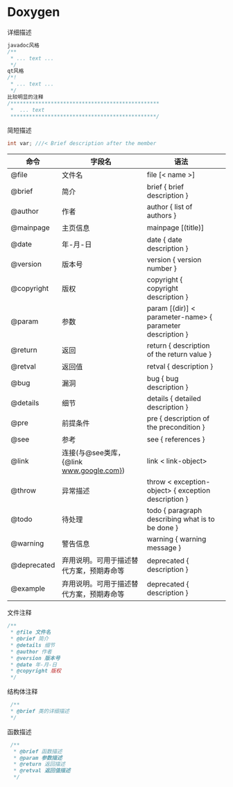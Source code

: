 # Doxygen 

详细描述

```c
javadoc风格
/**
 * ... text ...
 */
qt风格
/*!
 * ... text ...
 */
比较明显的注释
/************************************************
 *  ... text
 ***********************************************/
```

简短描述

```c
int var; ///< Brief description after the member
```



| 命令        | 字段名                                   | 语法                                                      |      |
| ----------- | ---------------------------------------- | --------------------------------------------------------- | ---- |
| @file       | 文件名                                   | file [< name >]                                           |      |
| @brief      | 简介                                     | brief { brief description }                               |      |
| @author     | 作者                                     | author { list of authors }                                |      |
| @mainpage   | 主页信息                                 | mainpage [(title)]                                        |      |
| @date       | 年-月-日                                 | date { date description }                                 |      |
| @version    | 版本号                                   | version { version number }                                |      |
| @copyright  | 版权                                     | copyright { copyright description }                       |      |
| @param      | 参数                                     | param [(dir)] < parameter-name> { parameter description } |      |
| @return     | 返回                                     | return { description of the return value }                |      |
| @retval     | 返回值                                   | retval <return value> { description }                     |      |
| @bug        | 漏洞                                     | bug { bug description }                                   |      |
| @details    | 细节                                     | details { detailed description }                          |      |
| @pre        | 前提条件                                 | pre { description of the precondition }                   |      |
| @see        | 参考                                     | see { references }                                        |      |
| @link       | 连接(与@see类库，{@link www.google.com}) | link < link-object>                                       |      |
| @throw      | 异常描述                                 | throw < exception-object> { exception description }       |      |
| @todo       | 待处理                                   | todo { paragraph describing what is to be done }          |      |
| @warning    | 警告信息                                 | warning { warning message }                               |      |
| @deprecated | 弃用说明。可用于描述替代方案，预期寿命等 | deprecated { description }                                |      |
| @example    | 弃用说明。可用于描述替代方案，预期寿命等 | deprecated { description }                                |      |

文件注释

```c
/**
 * @file 文件名
 * @brief 简介
 * @details 细节
 * @author 作者
 * @version 版本号
 * @date 年-月-日
 * @copyright 版权
 */
```

结构体注释

```c
 /**
 * @brief 类的详细描述
 */
```

函数描述

```c
 /**
  * @brief 函数描述
  * @param 参数描述
  * @return 返回描述
  * @retval 返回值描述
  */
```

